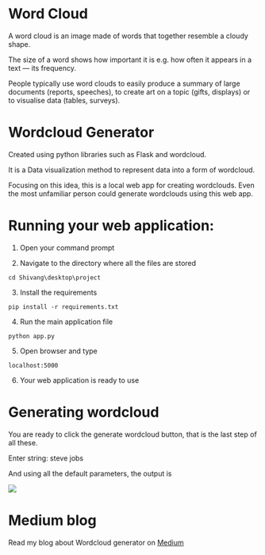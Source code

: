 # Word Cloud
A word cloud is an image made of words that together resemble a cloudy shape.

The size of a word shows how important it is e.g. how often it appears in a text — its frequency.

People typically use word clouds to easily produce a summary of large documents (reports, speeches), to create art on a topic (gifts, displays) or to visualise data (tables, surveys).

# Wordcloud Generator

Created using python libraries such as Flask and wordcloud. 

It is a Data visualization method to represent data into a form of wordcloud. 

Focusing on this idea, this is a local web app for creating wordclouds. Even the most unfamiliar person could generate wordclouds using this web app.

# Running your web application:
 
1. Open your command prompt

2. Navigate to the directory where all the files are stored
```
cd Shivang\desktop\project
```

3. Install the requirements
```
pip install -r requirements.txt
```

4. Run the main application file
```
python app.py
```

5. Open browser and type 
```
localhost:5000
```

6. Your web application is ready to use

# Generating wordcloud
You are ready to click the generate wordcloud button, that is the last step of all these.

Enter string: steve jobs

And using all the default parameters, the output is 

![](https://github.com/shivangraikar/WC-Generator/blob/master/3.PNG)


# Medium blog
Read my blog about Wordcloud generator on [Medium](https://medium.com/@shivangraikar/wordcloud-generator-using-python-and-flask-afd1bed1c578#4b6f-96abb77ade42)
